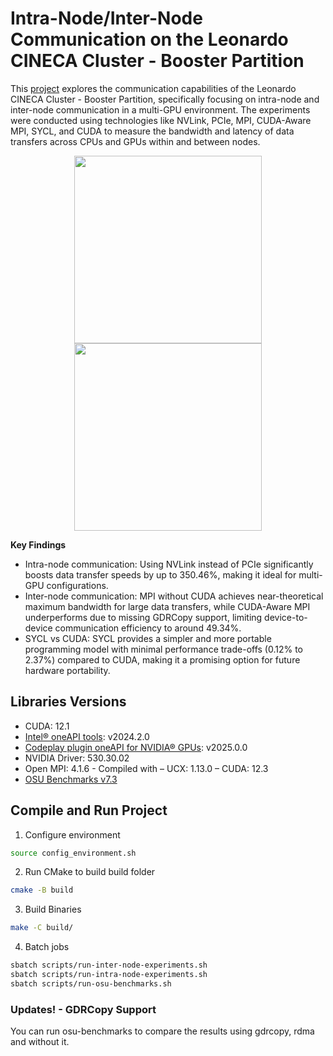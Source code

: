 # Intra-Node/Inter-Node Communication on the Leonardo CINECA Cluster - Booster Partition

This [project](https://github.com/y3rbiadit0/hpc-final-project/blob/main/report/intra_inter_node_communication_leonardo_cineca_cluster.pdf) explores the communication capabilities of the Leonardo CINECA Cluster - Booster Partition, specifically focusing on intra-node and inter-node communication in a multi-GPU environment. The experiments were conducted using technologies like NVLink, PCIe, MPI, CUDA-Aware MPI, SYCL, and CUDA to measure the bandwidth and latency of data transfers across CPUs and GPUs within and between nodes.
<div align="center">
  <p float="left">
    <img src="https://github.com/user-attachments/assets/ec353395-c97c-443c-bd80-bc4210400ee7" height="300" />
    <img src="https://github.com/user-attachments/assets/97377bdd-012c-4537-a478-ad985721e66f" height="300" />
  </p>
</div>

**Key Findings**

- Intra-node communication: Using NVLink instead of PCIe significantly boosts data transfer speeds by up to 350.46%, making it ideal for multi-GPU configurations.
- Inter-node communication: MPI without CUDA achieves near-theoretical maximum bandwidth for large data transfers, while CUDA-Aware MPI underperforms due to missing GDRCopy support, limiting device-to-device communication efficiency to around 49.34%.
- SYCL vs CUDA: SYCL provides a simpler and more portable programming model with minimal performance trade-offs (0.12% to 2.37%) compared to CUDA, making it a promising option for future hardware portability.


## Libraries Versions
- CUDA: 12.1
- [Intel® oneAPI tools](https://www.intel.com/content/www/us/en/developer/tools/oneapi/toolkits.html): v2024.2.0
- [Codeplay plugin oneAPI for NVIDIA® GPUs]([https://developer.codeplay.com/products/oneapi/nvidia/2024.2.1/guides/index](https://developer.codeplay.com/products/oneapi/nvidia/2025.0.0/guides/)): v2025.0.0
- NVIDIA Driver: 530.30.02
- Open MPI: 4.1.6 - Compiled with
  – UCX: 1.13.0
  – CUDA: 12.3
- [OSU Benchmarks v7.3](https://mvapich.cse.ohio-state.edu/benchmarks/)

## Compile and Run Project

1. Configure environment
```bash
source config_environment.sh
```

2. Run CMake to build build folder
```bash
cmake -B build
```

3. Build Binaries
```bash
make -C build/
```

4. Batch jobs
```bash
sbatch scripts/run-inter-node-experiments.sh
sbatch scripts/run-intra-node-experiments.sh
sbatch scripts/run-osu-benchmarks.sh
```


### Updates! - GDRCopy Support
You can run osu-benchmarks to compare the results using gdrcopy, rdma and without it.

